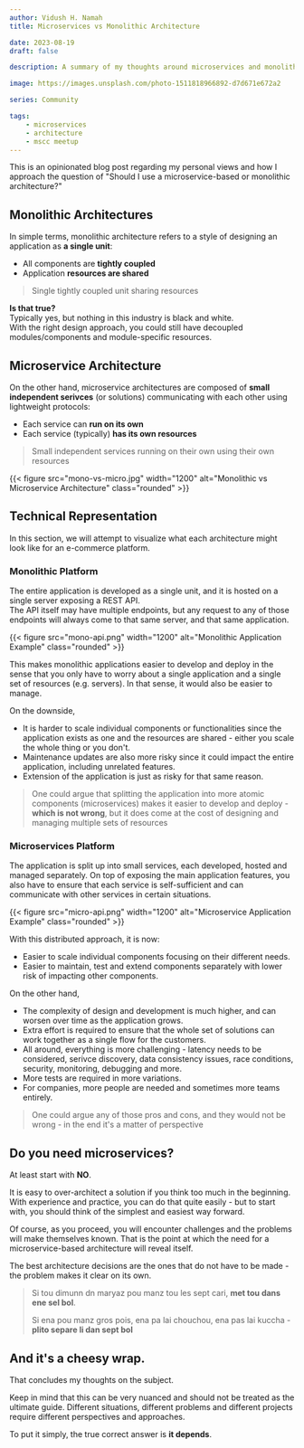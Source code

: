 ```yaml
---
author: Vidush H. Namah
title: Microservices vs Monolithic Architecture

date: 2023-08-19
draft: false

description: A summary of my thoughts around microservices and monolithic architectures following the Monthly MSCC Meetup of August 2023.

image: https://images.unsplash.com/photo-1511818966892-d7d671e672a2

series: Community

tags:
    - microservices
    - architecture
    - mscc meetup
---
```


This is an opinionated blog post regarding my personal views and how I approach the question of "Should I use a microservice-based or monolithic architecture?"

## Monolithic Architectures
In simple terms, monolithic architecture refers to a style of designing an application as **a single unit**:
- All components are **tightly coupled**
- Application **resources are shared**

> Single tightly coupled unit sharing resources

**Is that true?**   
Typically yes, but nothing in this industry is black and white.   
With the right design approach, you could still have decoupled modules/components and module-specific resources.

## Microservice Architecture
On the other hand, microservice architectures are composed of **small independent serivces** (or solutions) communicating with each other using lightweight protocols:
- Each service can **run on its own**
- Each service (typically) **has its own resources**

> Small independent services running on their own using their own resources

{{< figure src="mono-vs-micro.jpg" width="1200" alt="Monolithic vs Microservice Architecture" class="rounded" >}}

## Technical Representation
In this section, we will attempt to visualize what each architecture might look like for an e-commerce platform.

### Monolithic Platform
The entire application is developed as a single unit, and it is hosted on a single server exposing a REST API.   
The API itself may have multiple endpoints, but any request to any of those endpoints will always come to that same server, and that same application.

{{< figure src="mono-api.png" width="1200" alt="Monolithic Application Example" class="rounded" >}}

This makes monolithic applications easier to develop and deploy in the sense that you only have to worry about a single application and a single set of resources (e.g. servers). In that sense, it would also be easier to manage.

On the downside,
- It is harder to scale individual components or functionalities since the application exists as one and the resources are shared - either you scale the whole thing or you don't.
- Maintenance updates are also more risky since it could impact the entire application, including unrelated features.
- Extension of the application is just as risky for that same reason.

> One could argue that splitting the application into more atomic components (microservices) makes it easier to develop and deploy - **which is not wrong**, but it does come at the cost of designing and managing multiple sets of resources

### Microservices Platform
The application is split up into small services, each developed, hosted and managed separately.
On top of exposing the main application features, you also have to ensure that each service is self-sufficient and can communicate with other services in certain situations.

{{< figure src="micro-api.png" width="1200" alt="Microservice Application Example" class="rounded" >}}

With this distributed approach, it is now:
- Easier to scale individual components focusing on their different needs.
- Easier to maintain, test and extend components separately with lower risk of impacting other components.

On the other hand,
- The complexity of design and development is much higher, and can worsen over time as the application grows.
- Extra effort is required to ensure that the whole set of solutions can work together as a single flow for the customers.
- All around, everything is more challenging - latency needs to be considered, serivce discovery, data consistency issues, race conditions, security, monitoring, debugging and more.
- More tests are required in more variations.
- For companies, more people are needed and sometimes more teams entirely.

> One could argue any of those pros and cons, and they would not be wrong - in the end it's a matter of perspective

## Do you need microservices?
At least start with **NO**.

It is easy to over-architect a solution if you think too much in the beginning. With experience and practice, you can do that quite easily - but to start with, you should think of the simplest and easiest way forward.

Of course, as you proceed, you will encounter challenges and the problems will make themselves known. That is the point at which the need for a microservice-based architecture will reveal itself.   

The best architecture decisions are the ones that do not have to be made - the problem makes it clear on its own.

> Si tou dimunn dn maryaz pou manz tou les sept cari, **met tou dans ene sel bol**.   
>
> Si ena pou manz gros pois, ena pa lai chouchou, ena pas lai kuccha - **plito separe li dan sept bol**

## And it's a cheesy wrap.
That concludes my thoughts on the subject.   

Keep in mind that this can be very nuanced and should not be treated as the ultimate guide. Different situations, different problems and different projects require different perspectives and approaches.   

To put it simply, the true correct answer is **it depends**.
